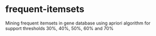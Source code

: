 frequent-itemsets
=================

Mining frequent itemsets in gene database using apriori algorithm
for support thresholds 30%, 40%, 50%, 60% and 70%
